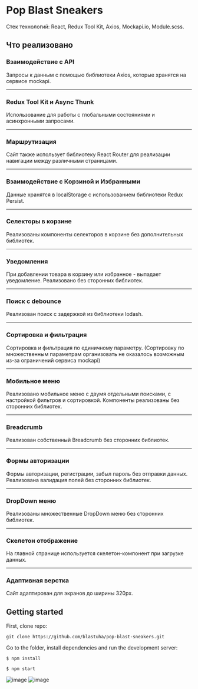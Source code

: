 # Pop Blast Sneakers

Стек технологий: React, Redux Tool Kit, Axios, Mockapi.io, Module.scss.

## Что реализовано

### Взаимодействие с API  
Запросы к данным с помощью библиотеки Axios, которые хранятся на сервисе mockapi.

---

### Redux Tool Kit и Async Thunk  
Использование для работы с глобальными состояниями и асинхронными запросами.

---

### Маршрутизация  
Сайт также использует библиотеку React Router для реализации навигации между различными страницами.

---

### Взаимодействие с Корзиной и Избранными  
Данные хранятся в localStorage с использованием библиотеки Redux Persist.

---

### Селекторы в корзине  
Реализованы компоненты селекторов в корзине без дополнительных библиотек.

---

### Уведомления  
При добавлении товара в корзину или избранное - выпадает уведомление. Реализовано без сторонних библиотек.

---

### Поиск с debounce  
Реализован поиск с задержкой из библиотеки lodash.

---

### Сортировка и фильтрация  
Сортировка и фильтрация по единичному параметру. (Сортировку по множественным параметрам организовать не оказалось возможным из-за ограничений сервиса mockapi)

---

### Мобильное меню  
Реализовано мобильное меню с двумя отдельными поисками, с настройкой фильтров и сортировкой. Компоненты реализованы без сторонних библиотек.

---

### Breadcrumb  
Реализован собственный Breadcrumb без сторонних библиотек.

---

### Формы авторизации  
Формы авторизации, регистрации, забыл пароль без отправки данных. Реализована валидация полей без сторонних библиотек.

---

### DropDown меню  
Реализованы множественные DropDown меню без сторонних библиотек.

---

### Скелетон отображение  
На главной странице используется скелетон-компонент при загрузке данных.

---

### Адаптивная верстка  
Сайт адаптирован для экранов до ширины 320px.


## Getting started

First, clone repo:

`git clone https://github.com/blastuha/pop-blast-sneakers.git`

Go to the folder, install dependencies and run the development server:

```
$ npm install

$ npm start

```

![image](https://i.ibb.co/m98Y4mT/popblast-PNG.png)
![image](https://i.ibb.co/n7nqCn0/popblast-PNG2.png)
